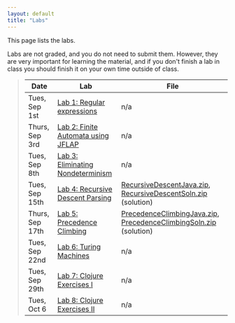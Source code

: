```yaml
---
layout: default
title: "Labs"
---
```


This page lists the labs.

Labs are not graded, and you do not need to submit them.  However, they are very important for learning the material, and if you don't finish a lab in class you should finish it on your own time outside of class.

> Date | Lab | File
> ---- | --- | ----
> Tues, Sep 1st | [Lab 1: Regular expressions](lab01.html) | n/a
> Thurs, Sep 3rd | [Lab 2: Finite Automata using JFLAP](lab02.html) | n/a
> Tues, Sep 8th | [Lab 3: Eliminating Nondeterminism](lab03.html) | n/a
> Tues, Sep 15th | [Lab 4: Recursive Descent Parsing](lab04.html) | [RecursiveDescentJava.zip](../lectures/RecursiveDescentJava.java), [RecursiveDescentSoln.zip](RecursiveDescentSoln.zip) (solution)
> Thurs, Sep 17th | [Lab 5: Precedence Climbing](lab05.html) | [PrecedenceClimbingJava.zip](../lectures/PrecedenceClimbingJava.zip), [PrecedenceClimbingSoln.zip](../lectures/PrecedenceClimbingSoln.zip) (solution)
> Tues, Sep 22nd | [Lab 6: Turing Machines](lab06.html) | n/a
> Tues, Sep 29th | [Lab 7: Clojure Exercises I](lab07.html) | n/a
> Tues, Oct 6 | [Lab 8: Clojure Exercises II](lab08.html) | n/a

<!--
> Thurs, Oct 23 | [Lab 9: MiniVM programming](lab09.html) | [CS340\_Lab09.zip](CS340_Lab09.zip)
> Tues, Nov 4 | [Lab 10: Tail-recursive list merge in Erlang](lab10.html) | [sort.erl](../lectures/sort.erl)
> Thurs, Nov 13 | [Lab 11: Introduction to Ruby](lab11.html) | [CS340\_Lab11.zip](CS340_Lab11.zip)
> Tues, Nov 25 | [Lab 12: Clojure review](lab12.html) | [clojure-review.zip](clojure-review.zip)
> Tues, Dec 2 | [Lab 13: Clojure review 2](lab13.html) | [clojure-review2.zip](clojure-review2.zip)
-->
